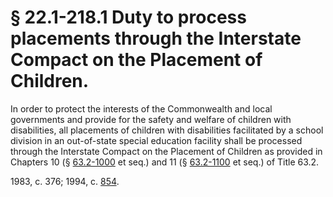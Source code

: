# § 22.1-218.1 Duty to process placements through the Interstate Compact on the Placement of Children.

<p>In order to protect the interests of the Commonwealth and local governments and provide for the safety and welfare of children with disabilities, all placements of children with disabilities facilitated by a school division in an out-of-state special education facility shall be processed through the Interstate Compact on the Placement of Children as provided in Chapters 10 (§ <a href='http://law.lis.virginia.gov/vacode/63.2-1000/'>63.2-1000</a> et seq.) and 11 (§ <a href='http://law.lis.virginia.gov/vacode/63.2-1100/'>63.2-1100</a> et seq.) of Title 63.2.</p><p>1983, c. 376; 1994, c. <a href='http://lis.virginia.gov/cgi-bin/legp604.exe?941+ful+CHAP0854'>854</a>.</p>
